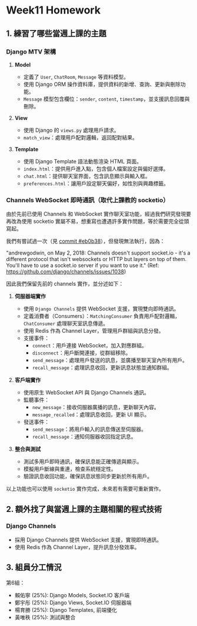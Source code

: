 # Week11 Homework

## 1. 練習了哪些當週上課的主題

### Django MTV 架構

1. **Model**
   - 定義了 `User`, `ChatRoom`, `Message` 等資料模型。
   - 使用 Django ORM 操作資料庫，提供資料的新增、查詢、更新與刪除功能。
   - `Message` 模型包含欄位：`sender`, `content`, `timestamp`，並支援訊息回覆與刪除。

2. **View**
   - 使用 Django 的 `views.py` 處理用戶請求。
   - `match_view`：處理用戶配對邏輯，返回配對結果。

3. **Template**
   - 使用 Django Template 語法動態渲染 HTML 頁面。
   - `index.html`：提供用戶進入點，包含個人檔案設定與偏好選擇。
   - `chat.html`：提供聊天室界面，包含訊息顯示與輸入框。
   - `preferences.html`：讓用戶設定聊天偏好，如性別與興趣標籤。

### Channels WebSocket 即時通訊（取代上課教的 socketio）
由於先前已使用 Channels 和 WebSocket 實作聊天室功能，經過我們研究發現要再改為使用 socketio 實屬不易，想重寫也遭遇許多實作問題，等於需要完全從頭寫起。

我們有嘗試過一次（見 [commit #eb0b38](https://github.com/Dannyyang0329/Team06/commit/eb0b387c420ed9d65d9196a4228bd340f26a5e95)），但發現無法執行，因為：

"andrewgodwin, on May 2, 2018:
Channels doesn't support socket.io - it's a different protocol that isn't websockets or HTTP but layers on top of them. You'll have to use a socket.io server if you want to use it."
(Ref: https://github.com/django/channels/issues/1038)



因此我們保留先前的 channels 實作，並分述如下：

1. **伺服器端實作**
   - 使用 `Django Channels` 提供 WebSocket 支援，實現雙向即時通訊。
   - 定義消費者（Consumers）：`MatchingConsumer` 負責用戶配對邏輯，`ChatConsumer` 處理聊天室訊息傳遞。
   - 使用 Redis 作為 Channel Layer，管理用戶群組與訊息分發。
   - 支援事件：
     - `connect`：用戶連接 WebSocket，加入對應群組。
     - `disconnect`：用戶斷開連接，從群組移除。
     - `send_message`：處理用戶發送的訊息，並廣播至聊天室內所有用戶。
     - `recall_message`：處理訊息收回，更新訊息狀態並通知群組。

2. **客戶端實作**
   - 使用原生 WebSocket API 與 Django Channels 通訊。
   - 監聽事件：
     - `new_message`：接收伺服器廣播的訊息，更新聊天內容。
     - `message_recalled`：處理訊息收回，更新 UI 顯示。
   - 發送事件：
     - `send_message`：將用戶輸入的訊息傳送至伺服器。
     - `recall_message`：通知伺服器收回指定訊息。

3. **整合與測試**
   - 測試多用戶即時通訊，確保訊息能正確傳遞與顯示。
   - 模擬用戶斷線與重連，檢查系統穩定性。
   - 驗證訊息收回功能，確保訊息狀態同步更新於所有用戶。

以上功能也可以使用 ```socketio``` 實作完成，未來若有需要可重新實作。

## 2. 額外找了與當週上課的主題相關的程式技術

### Django Channels
- 採用 Django Channels 提供 WebSocket 支援，實現即時通訊。
- 使用 Redis 作為 Channel Layer，提升訊息分發效率。


## 3. 組員分工情況

第6組：
* 賴佑寧 (25%): Django Models, Socket.IO 客戶端
* 鄭宇彤 (25%): Django Views, Socket.IO 伺服器端
* 楊育勝 (25%): Django Templates, 前端優化
* 黃唯秩 (25%): 測試與整合